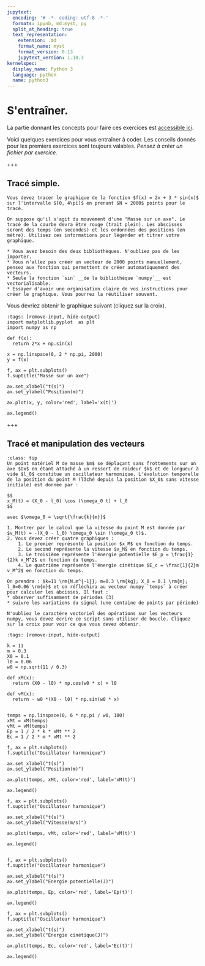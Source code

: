 ```yaml
---
jupytext:
  encoding: '# -*- coding: utf-8 -*-'
  formats: ipynb, md:myst, py
  split_at_heading: true
  text_representation:
    extension: .md
    format_name: myst
    format_version: 0.13
    jupytext_version: 1.10.3
kernelspec:
  display_name: Python 3
  language: python
  name: python3
---
```


# S'entraîner.
La partie donnant les concepts pour faire ces exercices est [accessible ici](https://pcsi3physiquestan.github.io/intro_python/notebook/np_vecteurs.html).

Voici quelques exercices pour vous entraîner à coder. Les conseils donnés pour les premiers exercices sont toujours valables. _Pensez à créer un fichier par exercice._

+++
## Tracé simple.
```{admonition} Tracé simple.
Vous devez tracer le graphique de la fonction $f(x) = 2x + 3 * sin(x)$ sur l'intervalle $[0, 4\pi]$ en prenant $N = 2000$ points pour le tracé.

On suppose qu'il s'agit du mouvement d'une "Masse sur un axe". Le tracé de la courbe devra être rouge (trait plein). Les abscisses seront des temps (en secondes) et les ordonnées des positions (en mètre). Utilisez ces informations pour légender et titrer votre graphique.
```

```{dropdown} Quelques indices pour s'organiser
* Vous avez besoin des deux bibliothèques. N'oubliez pas de les importer.
* Vous n'allez pas créer un vecteur de 2000 points manuellement, pensez aux fonction qui permettent de créer automatiquement des vecteurs.
* Seule la fonction `sin` __de la bibliothèque `numpy`__ est vectorialisable.
* Essayer d'avoir une organisation claire de vos instructions pour créer le graphique. Vous pourrez la réutiliser souvent.
```

Vous devriez obtenir le graphique suivant (cliquez sur la croix).

```{code-cell}
:tags: [remove-input, hide-output]
import matplotlib.pyplot  as plt
import numpy as np

def f(x):
  return 2*x + np.sin(x)

x = np.linspace(0, 2 * np.pi, 2000)
y = f(x)

f, ax = plt.subplots()
f.suptitle("Masse sur un axe")

ax.set_xlabel("t(s)")
ax.set_ylabel("Position(m)")

ax.plot(x, y, color='red', label='x(t)')

ax.legend()
```

+++

## Tracé et manipulation des vecteurs
````{admonition} Tracé et manipulation des vecteurs
:class: tip
Un point matériel M de masse $m$ se déplaçant sans frottements sur un axe $Ox$ en étant attaché à un ressort de raideur $k$ et de longueur à vide $l_0$ constitue un oscillateur harmonique. L'évolution temporelle de la position du point M (lâché depuis la position $X_0$ sans vitesse initiale) est donnée par :

$$
x_M(t) = (X_0 - l_0) \cos (\omega_0 t) + l_0
$$

avec $\omega_0 = \sqrt{\frac{k}{m}}$

1. Montrer par le calcul que la vitesse du point M est donnée par $v_M(t) = -(X_0 - l_0) \omega_0 \sin (\omega_0 t)$.
2. Vous devez créer quatre graphiques :
    1. Le premier représente la position $x_M$ en fonction du temps.
    2. Le second représente la vitesse $v_M$ en fonction du temps.
    3. Le troisième représente l'énergie potentielle $E_p = \frac{1}{2}k x_M^2$ en fonction du temps.
    4. Le quatrième représente l'énergie cinétique $E_c = \frac{1}{2}m v_M^2$ en fonction du temps.

On prendra : $k=11 \rm{N.m^{-1}}; m=0.3 \rm{kg}; X_0 = 0.1 \rm{m}; l_0=0.06 \rm{m}$ et on réfléchira au vecteur numpy `temps` à créer pour calculer les abcisses. Il faut :
* observer suffisamment de périodes (3)
* suivre les variations du signal (une centaine de points par période)

N'oubliez le caractère vectoriel des opérations sur les vecteurs numpy, vous devez écrire ce script sans utiliser de boucle. Cliquez sur la croix pour voir ce que vous devez obtenir.
````

```{code-cell}
:tags: [remove-input, hide-output]

k = 11
m = 0.3
X0 = 0.1
l0 = 0.06
w0 = np.sqrt(11 / 0.3)

def xM(x):
  return (X0 - l0) * np.cos(w0 * x) + l0

def vM(x):
  return - w0 *(X0 - l0) * np.sin(w0 * x)


temps = np.linspace(0, 6 * np.pi / w0, 100)
xMt = xM(temps)
vMt = vM(temps)
Ep = 1 / 2 * k * xMt ** 2
Ec = 1 / 2 * m * vMt ** 2

f, ax = plt.subplots()
f.suptitle("Oscillateur harmonique")

ax.set_xlabel("t(s)")
ax.set_ylabel("Position(m)")

ax.plot(temps, xMt, color='red', label='xM(t)')

ax.legend()

f, ax = plt.subplots()
f.suptitle("Oscillateur harmonique")

ax.set_xlabel("t(s)")
ax.set_ylabel("Vitesse(m/s)")

ax.plot(temps, vMt, color='red', label='vM(t)')

ax.legend()


f, ax = plt.subplots()
f.suptitle("Oscillateur harmonique")

ax.set_xlabel("t(s)")
ax.set_ylabel("Energie potentielle(J)")

ax.plot(temps, Ep, color='red', label='Ep(t)')

ax.legend()

f, ax = plt.subplots()
f.suptitle("Oscillateur harmonique")

ax.set_xlabel("t(s)")
ax.set_ylabel("Energie cinétique(J)")

ax.plot(temps, Ec, color='red', label='Ec(t)')

ax.legend()

```

